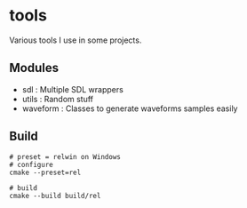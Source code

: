 # tools

Various tools I use in some projects.

## Modules

- sdl : Multiple SDL wrappers
- utils : Random stuff
- waveform : Classes to generate waveforms samples easily

## Build

    # preset = relwin on Windows
    # configure
    cmake --preset=rel

    # build
    cmake --build build/rel
